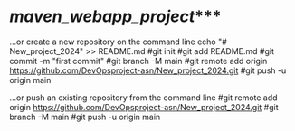 # *****maven_webapp_project********
…or create a new repository on the command line
echo "# New_project_2024" >> README.md
#git init
#git add README.md
#git commit -m "first commit"
#git branch -M main
#git remote add origin https://github.com/DevOpsproject-asn/New_project_2024.git
#git push -u origin main


…or push an existing repository from the command line
#git remote add origin https://github.com/DevOpsproject-asn/New_project_2024.git
#git branch -M main
#git push -u origin main
